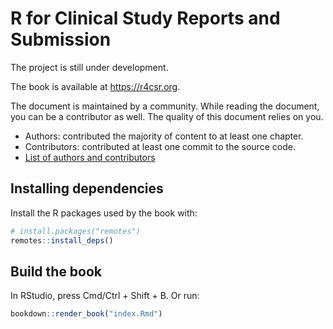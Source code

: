 # R for Clinical Study Reports and Submission

The project is still under development.

The book is available at <https://r4csr.org>.

The document is maintained by a community.
While reading the document, you can be a contributor as well.
The quality of this document relies on you.

- Authors: contributed the majority of content to at least one chapter.
- Contributors: contributed at least one commit to the source code.
- [List of authors and contributors](https://r4csr.org/preface.html#authors-and-contributors)

## Installing dependencies

Install the R packages used by the book with:

```r
# install.packages("remotes")
remotes::install_deps()
```

## Build the book

In RStudio, press Cmd/Ctrl + Shift + B. Or run:

```R
bookdown::render_book("index.Rmd")
```
